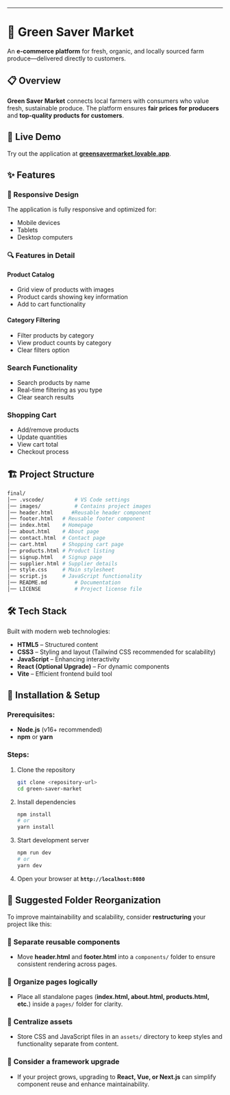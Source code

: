 
---

# 🌱 Green Saver Market

An **e-commerce platform** for fresh, organic, and locally sourced farm produce—delivered directly to customers.

## 📋 Overview

**Green Saver Market** connects local farmers with consumers who value fresh, sustainable produce. The platform ensures **fair prices for producers** and **top-quality products for customers**.

## 🚀 Live Demo

Try out the application at **[greensavermarket.lovable.app](https://greensavermarket.lovable.app)**.

## ✨ Features

### 📱 Responsive Design

The application is fully responsive and optimized for:
- Mobile devices
- Tablets
- Desktop computers

### 🔍 Features in Detail

#### Product Catalog
- Grid view of products with images
- Product cards showing key information
- Add to cart functionality

#### Category Filtering
- Filter products by category
- View product counts by category
- Clear filters option

### Search Functionality
- Search products by name
- Real-time filtering as you type
- Clear search results

### Shopping Cart
- Add/remove products
- Update quantities
- View cart total
- Checkout process

## 🏗️ Project Structure

```bash
final/
│── .vscode/          # VS Code settings
│── images/           # Contains project images
│── header.html      #Reusable header component
│── footer.html   # Reusable footer component
│── index.html    # Homepage
│── about.html    # About page
│── contact.html  # Contact page
│── cart.html     # Shopping cart page
│── products.html # Product listing
│── signup.html   # Signup page
│── supplier.html # Supplier details
│── style.css     # Main stylesheet
│── script.js     # JavaScript functionality
│── README.md         # Documentation
│── LICENSE           # Project license file
```

## 🛠️ Tech Stack

Built with modern web technologies:
- **HTML5** – Structured content  
- **CSS3** – Styling and layout (Tailwind CSS recommended for scalability)  
- **JavaScript** – Enhancing interactivity  
- **React (Optional Upgrade)** – For dynamic components  
- **Vite** – Efficient frontend build tool  

## 🌱 Installation & Setup

### Prerequisites:
- **Node.js** (v16+ recommended)  
- **npm** or **yarn**  

### Steps:
1. Clone the repository  
   ```bash
   git clone <repository-url>
   cd green-saver-market
   ```
2. Install dependencies  
   ```bash
   npm install
   # or
   yarn install
   ```
3. Start development server  
   ```bash
   npm run dev
   # or
   yarn dev
   ```
4. Open your browser at **`http://localhost:8080`**

## 🔄 Suggested Folder Reorganization

To improve maintainability and scalability, consider **restructuring** your project like this:

### 🔹 **Separate reusable components**
- Move **header.html** and **footer.html** into a `components/` folder to ensure consistent rendering across pages.

### 🔹 **Organize pages logically**
- Place all standalone pages (**index.html, about.html, products.html, etc.**) inside a `pages/` folder for clarity.

### 🔹 **Centralize assets**
- Store CSS and JavaScript files in an `assets/` directory to keep styles and functionality separate from content.

### 🔹 **Consider a framework upgrade**
- If your project grows, upgrading to **React, Vue, or Next.js** can simplify component reuse and enhance maintainability.
